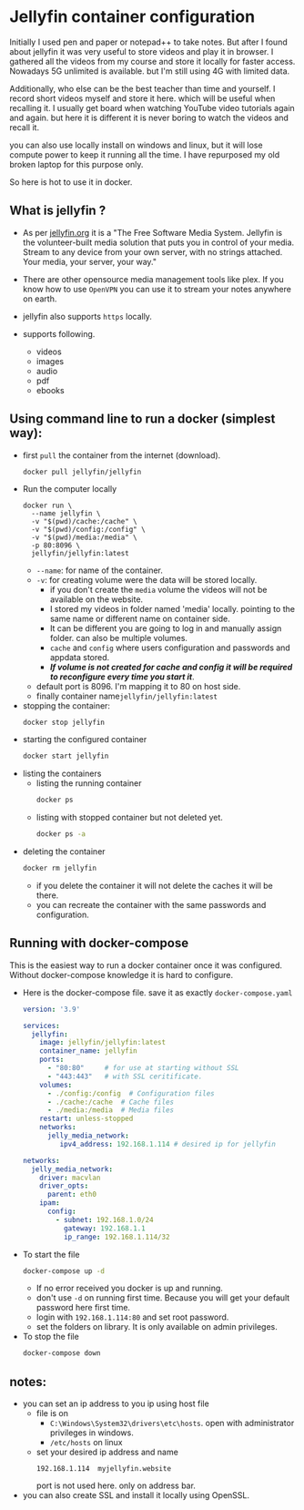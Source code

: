 
# Jellyfin container configuration

Initially I used pen and paper or notepad++ to take notes. 
But after I found about jellyfin it was very useful to store videos and play it in browser.
I gathered all the videos from my course and store it locally for faster access. 
Nowadays 5G unlimited is available. but I'm still using 4G with limited data.

Additionally, who else can be the best teacher than time and yourself. I record short videos myself and store it here.
which will be useful when recalling it. I usually get board when watching YouTube video tutorials again and again.
but here it is different it is never boring to watch the videos and recall it.

you can also use locally install on windows and linux, but it will lose compute power to keep it running all the time.
I have repurposed my old broken laptop for this purpose only.

So here is hot to use it in docker.

## What is jellyfin ?
- As per [jellyfin.org](https://jellyfin.org/) it is a "The Free Software Media System.
Jellyfin is the volunteer-built media solution that puts you in control of your media. 
Stream to any device from your own server, with no strings attached. Your media, your server, your way."

- There are other opensource media management tools like plex. 
If you know how to use `OpenVPN` you can use it to stream your notes anywhere on earth.

- jellyfin also supports `https` locally.

- supports following.
  - videos
  - images
  - audio
  - pdf
  - ebooks
    

## Using command line to run a docker (simplest way):

- first `pull` the container from the internet (download).
    ``` 
    docker pull jellyfin/jellyfin 
    ```
- Run the computer locally
    ```
    docker run \
      --name jellyfin \
      -v "$(pwd)/cache:/cache" \
      -v "$(pwd)/config:/config" \
      -v "$(pwd)/media:/media" \
      -p 80:8096 \
      jellyfin/jellyfin:latest
    ```
  - `--name`: for name of the container.
  - `-v`: for creating volume were the data will be stored locally.
    - if you don't create the `media` volume the videos will not be available on the website.
    - I stored my videos in folder named 'media' locally. pointing to the same name or different name on container side. 
    - It can be different you are going to log in and manually assign folder. can also be multiple volumes. 
    - `cache` and `config` where users configuration and passwords and appdata stored. 
    - **_If volume is not created for cache and config it will be required to reconfigure every time you start it_**.
  - default port is 8096. I'm mapping it to 80 on host side.
  - finally container name`jellyfin/jellyfin:latest` 
- stopping the container:
    ```bash
    docker stop jellyfin
    ```
- starting the configured container
    ```bash
    docker start jellyfin
    ```
- listing the containers
  - listing the running container
    ```bash
    docker ps 
    ```
  - listing with stopped container but not deleted yet.
    ```bash
    docker ps -a
    ```
- deleting the container
    ``` bash
    docker rm jellyfin
    ```
  - if you delete the container it will not delete the caches it will be there. 
  - you can recreate the container with the same passwords and configuration.

## Running with docker-compose

This is the easiest way to run a docker container once it was configured. 
Without docker-compose knowledge it is hard to configure.

- Here is the docker-compose file. save it as exactly `docker-compose.yaml`
    ``` yaml
    version: '3.9'

    services:
      jellyfin:
        image: jellyfin/jellyfin:latest
        container_name: jellyfin
        ports:
          - "80:80"     # for use at starting without SSL
          - "443:443"   # with SSL ceritificate.
        volumes:
          - ./config:/config  # Configuration files
          - ./cache:/cache  # Cache files 
          - ./media:/media  # Media files
        restart: unless-stopped
        networks:
          jelly_media_network:
             ipv4_address: 192.168.1.114 # desired ip for jellyfin

    networks:
      jelly_media_network:
        driver: macvlan
        driver_opts:
          parent: eth0
        ipam:
          config:
            - subnet: 192.168.1.0/24
              gateway: 192.168.1.1
              ip_range: 192.168.1.114/32
    ```
- To start the file
    ``` bash
    docker-compose up -d
    ```
    - If no error received you docker is up and running.
    - don't use `-d` on running first time. Because you will get your default password here first time.
    - login with `192.168.1.114:80` and set root password.
    - set the folders on library. It is only available on admin privileges.
- To stop the file
    ```bash
    docker-compose down
    ```

## notes:

- you can set an ip address to you ip using host file
    - file is on 
      - `C:\Windows\System32\drivers\etc\hosts`. open with administrator privileges in windows.
      - `/etc/hosts` on linux
    - set your desired ip address and name
      ``` text
      192.168.1.114  myjellyfin.website
      ```
      port is not used here. only on address bar.
- you can also create SSL and install it locally using OpenSSL.